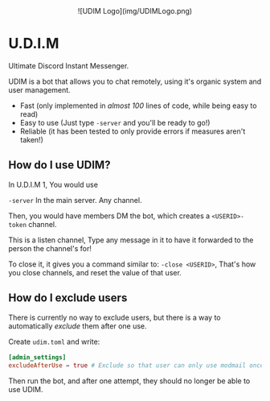 <div style="text-align: center">
![UDIM Logo](img/UDIMLogo.png)
</div>

# U.D.I.M

Ultimate Discord Instant Messenger.

UDIM is a bot that allows you to chat remotely, using it's organic system and user management.

* Fast (only implemented in *almost 100* lines of code, while being easy to read)
* Easy to use (Just type `-server` and you'll be ready to go!)
* Reliable (it has been tested to only provide errors if measures aren't taken!)

## How do I use UDIM?

In U.D.I.M 1, You would use

`-server`   In the main server. Any channel.

Then, you would have members DM the bot, which creates a `<USERID>-token` channel.

This is a listen channel, Type any message in it to have it forwarded to the person the channel's for!

To close it, it gives you a command similar to: `-close <USERID>`, That's how you close channels, and reset the value of that user.

## How do I exclude users

There is currently no way to exclude users, but there is a way to automatically *exclude* them after one use.

Create `udim.toml` and write:

```toml
[admin_settings]
excludeAfterUse = true # Exclude so that user can only use modmail once
```

Then run the bot, and after one attempt, they should no longer be able to use UDIM.